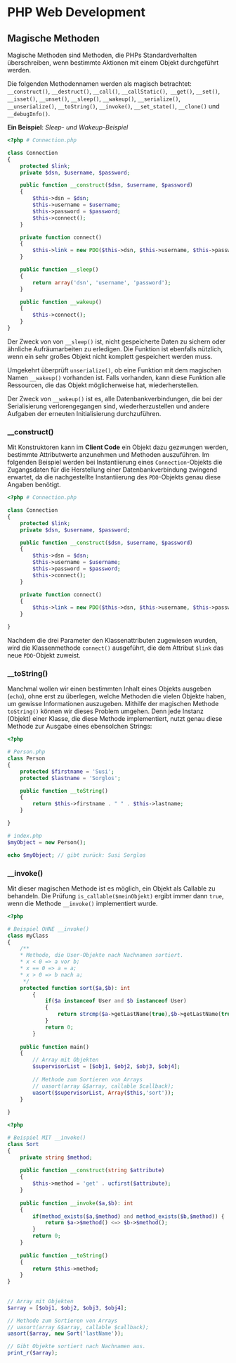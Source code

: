 # PHP Web Development
## Magische Methoden

Magische Methoden sind Methoden, die PHPs Standardverhalten überschreiben, wenn bestimmte Aktionen mit einem Objekt durchgeführt werden.

Die folgenden Methodennamen werden als magisch betrachtet: ``__construct()``,
``__destruct()``, ``__call()``, ``__callStatic()``,`` __get()``, ``__set()``,
``__isset()``, ``__unset()``, ``__sleep()``, ``__wakeup()``, ``__serialize()``,
``__unserialize()``, ``__toString()``, ``__invoke()``, ``__set_state()``,
``__clone()`` und ``__debugInfo()``.

**Ein Beispiel**: *Sleep- und Wakeup-Beispiel*

````php
<?php # Connection.php

class Connection
{
    protected $link;
    private $dsn, $username, $password;

    public function __construct($dsn, $username, $password)
    {
        $this->dsn = $dsn;
        $this->username = $username;
        $this->password = $password;
        $this->connect();
    }

    private function connect()
    {
        $this->link = new PDO($this->dsn, $this->username, $this->password);
    }

    public function __sleep()
    {
        return array('dsn', 'username', 'password');
    }

    public function __wakeup()
    {
        $this->connect();
    }
}
````

Der Zweck von von ``__sleep()`` ist, nicht gespeicherte Daten zu sichern oder ähnliche Aufräumarbeiten zu erledigen. Die Funktion ist ebenfalls nützlich, wenn ein sehr großes Objekt nicht komplett gespeichert werden muss.

Umgekehrt überprüft ``unserialize()``, ob eine Funktion mit dem magischen Namen ``__wakeup()`` vorhanden ist. Falls vorhanden, kann diese Funktion alle Ressourcen, die das Objekt möglicherweise hat, wiederherstellen.

Der Zweck von ``__wakeup()`` ist es, alle Datenbankverbindungen, die bei der Serialisierung verlorengegangen sind, wiederherzustellen und andere Aufgaben der erneuten Initialisierung durchzuführen.

### __construct()

Mit Konstruktoren kann im **Client Code** ein Objekt dazu gezwungen werden, bestimmte Attributwerte
anzunehmen und Methoden auszuführen. Im folgenden Beispiel werden bei Instantiierung eines
``Connection``-Objekts die Zugangsdaten für die Herstellung einer Datenbankverbindung zwingend
erwartet, da die nachgestellte Instantiierung des ``PDO``-Objekts genau diese Angaben benötigt.

````php
<?php # Connection.php

class Connection
{
    protected $link;
    private $dsn, $username, $password;

    public function __construct($dsn, $username, $password)
    {
        $this->dsn = $dsn;
        $this->username = $username;
        $this->password = $password;
        $this->connect();
    }

    private function connect()
    {
        $this->link = new PDO($this->dsn, $this->username, $this->password);
    }

}
````

Nachdem die drei Parameter den Klassenattributen zugewiesen wurden, wird die Klassenmethode
``connect()`` ausgeführt, die dem Attribut ``$link`` das neue ``PDO``-Objekt zuweist.

### __toString()

Manchmal wollen wir einen bestimmten Inhalt eines Objekts ausgeben (``echo``), ohne erst zu überlegen,
welche Methoden die vielen Objekte haben, um gewisse Informationen auszugeben. Mithilfe der
magischen Methode ``toString()`` können wir dieses Problem umgehen. Denn jede Instanz (Objekt)
einer Klasse, die diese Methode implementiert, nutzt genau diese Methode zur Ausgabe eines
ebensolchen Strings:

````php
<?php 

# Person.php
class Person
{
    protected $firstname = 'Susi';
    protected $lastname = 'Sorglos';

    public function __toString()
    {
        return $this->firstname . " " . $this->lastname;
    }

}

# index.php
$myObject = new Person();

echo $myObject; // gibt zurück: Susi Sorglos
````

### __invoke()

Mit dieser magischen Methode ist es möglich, ein Objekt als Callable zu behandeln. Die Prüfung
``is_callable($meinObjekt)`` ergibt immer dann ``true``, wenn die Methode ``__invoke()`` implementiert
wurde.

````php
<?php 

# Beispiel OHNE __invoke()
class myClass
{
    /**
    * Methode, die User-Objekte nach Nachnamen sortiert.
    * x < 0 => a vor b;
    * x == 0 => a = a;
    * x > 0 => b nach a; 
     */
    protected function sort($a,$b): int
        {
            if($a instanceof User and $b instanceof User)
            {
                return strcmp($a->getLastName(true),$b->getLastName(true));
            }
            return 0;
        }
    
    public function main()
    {
        // Array mit Objekten
        $supervisorList = [$obj1, $obj2, $obj3, $obj4];
        
        // Methode zum Sortieren von Arrays
        // uasort(array &$array, callable $callback);
        uasort($supervisorList, Array($this,'sort')); 
    }
    
}
````

````php
<?php 

# Beispiel MIT __invoke()
class Sort
{
    private string $method;
    
    public function __construct(string $attribute)
    {
        $this->method = 'get' . ucfirst($attribute);
    }
    
    public function __invoke($a,$b): int
    {
        if(method_exists($a,$method) and method_exists($b,$method)) {
            return $a->$method() <=> $b->$method();
        }
        return 0;
    }
    
    public function __toString()
    {
        return $this->method;
    }
}
    
    
// Array mit Objekten
$array = [$obj1, $obj2, $obj3, $obj4];

// Methode zum Sortieren von Arrays
// uasort(array &$array, callable $callback);
uasort($array, new Sort('lastName'));

// Gibt Objekte sortiert nach Nachnamen aus.
print_r($array);
````